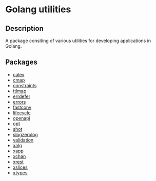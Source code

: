 # Golang utilities

## Description

A package consiting of various utilities for developing
applications in Golang.

## Packages

- [calev](https://pkg.go.dev/github.com/infastin/gorack/calev)
- [cmap](https://pkg.go.dev/github.com/infastin/gorack/cmap)
- [constraints](https://pkg.go.dev/github.com/infastin/gorack/constraints)
- [ttlmap](https://pkg.go.dev/github.com/infastin/gorack/container/ttlmap)
- [errdefer](https://pkg.go.dev/github.com/infastin/gorack/errdefer)
- [errors](https://pkg.go.dev/github.com/infastin/gorack/errors)
- [fastconv](https://pkg.go.dev/github.com/infastin/gorack/fastconv)
- [lifecycle](https://pkg.go.dev/github.com/infastin/gorack/lifecycle)
- [openapi](https://pkg.go.dev/github.com/infastin/gorack/openapi)
- [opt](https://pkg.go.dev/github.com/infastin/gorack/opt)
- [shot](https://pkg.go.dev/github.com/infastin/gorack/shot)
- [slogzerolog](https://pkg.go.dev/github.com/infastin/gorack/slog/zerolog)
- [validation](https://pkg.go.dev/github.com/infastin/gorack/validation)
- [xalg](https://pkg.go.dev/github.com/infastin/gorack/xalg)
- [xapp](https://pkg.go.dev/github.com/infastin/gorack/xapp)
- [xchan](https://pkg.go.dev/github.com/infastin/gorack/xchan)
- [xrest](https://pkg.go.dev/github.com/infastin/gorack/xrest)
- [xslices](https://pkg.go.dev/github.com/infastin/gorack/xslices)
- [xtypes](https://pkg.go.dev/github.com/infastin/gorack/xtypes)
